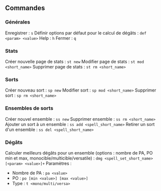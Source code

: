 ## Commandes

### Générales

Enregistrer : `s`
Définir options par défaut pour le calcul de dégâts : `def <param> <value>`
Help : `h`
Fermer : `q`

### Stats

Créer nouvelle page de stats : `st new`
Modifier page de stats : `st mod <short_name>`
Supprimer page de stats : `st rm <short_name>`

### Sorts

Créer nouveau sort : `sp new`
Modifier sort : `sp mod <short_name>`
Supprimer sort : `sp rm <short_name>`

### Ensembles de sorts

Créer nouvel ensemble : `ss new`
Supprimer ensemble : `ss rm <short_name>`
Ajouter un sort à un ensemble : `ss add <spell_short_name>`
Retirer un sort d'un ensemble : `ss del <spell_short_name>`

### Dégâts

Calculer meilleurs dégâts pour un ensemble (options : nombre de PA, PO min et max, monocible/multicible/versatile) : `dmg <spell_set_short_name> [<param> <value>]+`
Paramètres :
 - Nombre de PA : `pa <value>`
 - PO : `po [min <value>] [max <value>]`
 - Type : `t <mono/multi/versa>`